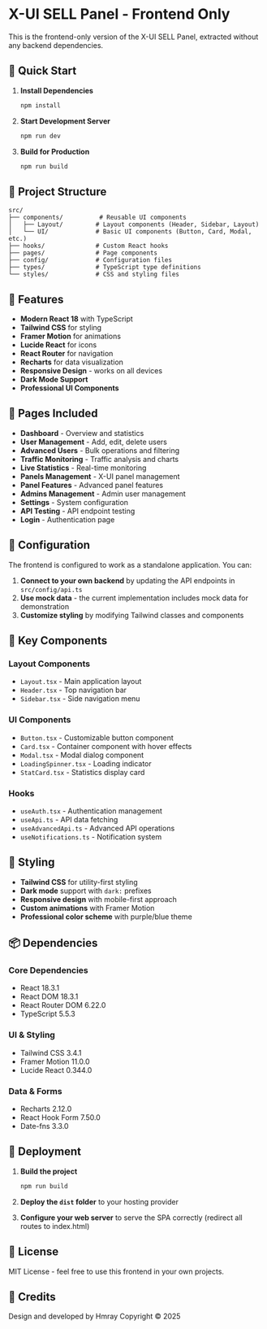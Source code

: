 # X-UI SELL Panel - Frontend Only

This is the frontend-only version of the X-UI SELL Panel, extracted without any backend dependencies.

## 🚀 Quick Start

1. **Install Dependencies**
   ```bash
   npm install
   ```

2. **Start Development Server**
   ```bash
   npm run dev
   ```

3. **Build for Production**
   ```bash
   npm run build
   ```

## 📁 Project Structure

```
src/
├── components/          # Reusable UI components
│   ├── Layout/         # Layout components (Header, Sidebar, Layout)
│   └── UI/             # Basic UI components (Button, Card, Modal, etc.)
├── hooks/              # Custom React hooks
├── pages/              # Page components
├── config/             # Configuration files
├── types/              # TypeScript type definitions
└── styles/             # CSS and styling files
```

## 🎨 Features

- **Modern React 18** with TypeScript
- **Tailwind CSS** for styling
- **Framer Motion** for animations
- **Lucide React** for icons
- **React Router** for navigation
- **Recharts** for data visualization
- **Responsive Design** - works on all devices
- **Dark Mode Support**
- **Professional UI Components**

## 📱 Pages Included

- **Dashboard** - Overview and statistics
- **User Management** - Add, edit, delete users
- **Advanced Users** - Bulk operations and filtering
- **Traffic Monitoring** - Traffic analysis and charts
- **Live Statistics** - Real-time monitoring
- **Panels Management** - X-UI panel management
- **Panel Features** - Advanced panel features
- **Admins Management** - Admin user management
- **Settings** - System configuration
- **API Testing** - API endpoint testing
- **Login** - Authentication page

## 🔧 Configuration

The frontend is configured to work as a standalone application. You can:

1. **Connect to your own backend** by updating the API endpoints in `src/config/api.ts`
2. **Use mock data** - the current implementation includes mock data for demonstration
3. **Customize styling** by modifying Tailwind classes and components

## 🎯 Key Components

### Layout Components
- `Layout.tsx` - Main application layout
- `Header.tsx` - Top navigation bar
- `Sidebar.tsx` - Side navigation menu

### UI Components
- `Button.tsx` - Customizable button component
- `Card.tsx` - Container component with hover effects
- `Modal.tsx` - Modal dialog component
- `LoadingSpinner.tsx` - Loading indicator
- `StatCard.tsx` - Statistics display card

### Hooks
- `useAuth.tsx` - Authentication management
- `useApi.ts` - API data fetching
- `useAdvancedApi.ts` - Advanced API operations
- `useNotifications.ts` - Notification system

## 🎨 Styling

- **Tailwind CSS** for utility-first styling
- **Dark mode** support with `dark:` prefixes
- **Responsive design** with mobile-first approach
- **Custom animations** with Framer Motion
- **Professional color scheme** with purple/blue theme

## 📦 Dependencies

### Core Dependencies
- React 18.3.1
- React DOM 18.3.1
- React Router DOM 6.22.0
- TypeScript 5.5.3

### UI & Styling
- Tailwind CSS 3.4.1
- Framer Motion 11.0.0
- Lucide React 0.344.0

### Data & Forms
- Recharts 2.12.0
- React Hook Form 7.50.0
- Date-fns 3.3.0

## 🚀 Deployment

1. **Build the project**
   ```bash
   npm run build
   ```

2. **Deploy the `dist` folder** to your hosting provider

3. **Configure your web server** to serve the SPA correctly (redirect all routes to index.html)

## 📄 License

MIT License - feel free to use this frontend in your own projects.

## 🙏 Credits

Design and developed by Hmray
Copyright © 2025